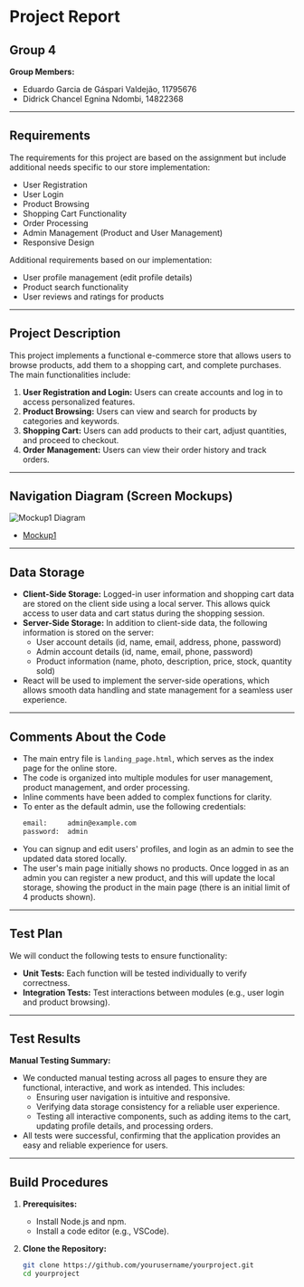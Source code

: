 # Project Report

## Group 4
**Group Members:**
- Eduardo Garcia de Gáspari Valdejão, 11795676
- Didrick Chancel Egnina Ndombi, 14822368

---

## Requirements
The requirements for this project are based on the assignment but include additional needs specific to our store implementation:

- User Registration
- User Login
- Product Browsing
- Shopping Cart Functionality
- Order Processing
- Admin Management (Product and User Management)
- Responsive Design

Additional requirements based on our implementation:
- User profile management (edit profile details)
- Product search functionality
- User reviews and ratings for products

---

## Project Description
This project implements a functional e-commerce store that allows users to browse products, add them to a shopping cart, and complete purchases. The main functionalities include:

1. **User Registration and Login:** Users can create accounts and log in to access personalized features.
2. **Product Browsing:** Users can view and search for products by categories and keywords.
3. **Shopping Cart:** Users can add products to their cart, adjust quantities, and proceed to checkout.
4. **Order Management:** Users can view their order history and track orders.

---

## Navigation Diagram (Screen Mockups)
![Mockup1 Diagram](https://github.com/user-attachments/assets/a1d22e29-17eb-4016-a392-23b6daaebd65)
- [Mockup1](https://marvelapp.com/whiteboard/nPB1tfnLTApB8c8Luxut)

---

## Data Storage
- **Client-Side Storage:** Logged-in user information and shopping cart data are stored on the client side using a local server. This allows quick access to user data and cart status during the shopping session.
- **Server-Side Storage:** In addition to client-side data, the following information is stored on the server:
    - User account details (id, name, email, address, phone, password)
    - Admin account details (id, name, email, phone, password)
    - Product information (name, photo, description, price, stock, quantity sold)
- React will be used to implement the server-side operations, which allows smooth data handling and state management for a seamless user experience.

---

## Comments About the Code
- The main entry file is `landing_page.html`, which serves as the index page for the online store.
- The code is organized into multiple modules for user management, product management, and order processing. 
- Inline comments have been added to complex functions for clarity.
- To enter as the default admin, use the following credentials:
    ```bash
    email:     admin@example.com
    password:  admin
    ```
- You can signup and edit users' profiles, and login as an admin to see the updated data stored locally.
- The user's main page initially shows no products. Once logged in as an admin you can register a new product, and this will update the local storage, showing the product in the main page (there is an initial limit of 4 products shown).

---

## Test Plan
We will conduct the following tests to ensure functionality:
- **Unit Tests:** Each function will be tested individually to verify correctness.
- **Integration Tests:** Test interactions between modules (e.g., user login and product browsing).

---

## Test Results
**Manual Testing Summary:**
- We conducted manual testing across all pages to ensure they are functional, interactive, and work as intended. This includes:
  - Ensuring user navigation is intuitive and responsive.
  - Verifying data storage consistency for a reliable user experience.
  - Testing all interactive components, such as adding items to the cart, updating profile details, and processing orders.
- All tests were successful, confirming that the application provides an easy and reliable experience for users.

---

## Build Procedures
1. **Prerequisites:**
   - Install Node.js and npm.
   - Install a code editor (e.g., VSCode).

2. **Clone the Repository:**
   ```bash
   git clone https://github.com/yourusername/yourproject.git
   cd yourproject
